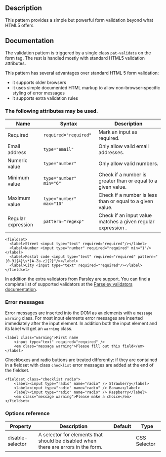 ## Description
This pattern provides a simple but powerful form validation beyond what HTML5 offers.

## Documentation

The validation pattern is triggered by a single class `pat-validate` on the form tag. The rest is handled mostly with standard HTML5 validation attributes.

This pattern has several advantages over standard HTML 5 form validation:

- it supports older browsers
- it uses simple documented HTML markup to allow non-browser-specific styling of error messages 
- it supports extra validation rules

### The following attributes may be used.

| Name | Syntax | Description |
| ---- | ------ | ----------- |
| Required | `required="required"` | Mark an input as required. |
| Email address | `type="email"` | Only allow valid email addresses. |
| Numeric value | `type="number"` | Only allow valid numbers. |
| Minimum value | `type="number" min="6"`| Check if a number is greater than or equal to a given value. |
| Maximum value | `type="number" max="10"`| Check if a number is less than or equal to a given value. |
| Regular expression | `pattern="regexp"`| Check if an input value matches a given regular expression . |


    <fieldset>
      <label>Street <input type="text" required="required"/></label>
      <label>Number <input type="number" required="required" min="1"/></label>
      <label>Postal code <input type="text" required="required" pattern="[0-9]{4}\s*[A-Za-z]{2}"/></label>
      <label>City <input type="text" required="required"/></label>
    </fieldset>

In addition the extra validators from Parsley are support. You can find a complete list of supported
validators at the [Parseley validators documentation](http://parsleyjs.org/documentation.html#validators).

### Error messages

Error messages are inserted into the DOM as `em` elements with a `message warning` class.
For most input elements error messages are inserted immediately after the input element.
In addition both the input element and its label will get an `warning` class.

    <label class="warning">First name
        <input type="text" required="required" />
        <em class="message warning">Please fill out this field</em>
    </label>


Checkboxes and radio buttons are treated differently: if they are contained in a fieldset with class `checklist` error messages are added at the end of the fieldset.

    <fieldset class="checklist radio">
        <label><input type="radio" name="radio" /> Strawberry</label>
        <label><input type="radio" name="radio" /> Banana</label>
        <label><input type="radio" name="radio" /> Raspberry</label>
        <em class="message warning">Please make a choice</em>
    </fieldset>

### Options reference

| Property | Description | Default | Type |
|------|------|-----|------|
| disable-selector | A selector for elements that should be disabled when there are errors in the form. |       | CSS Selector |
